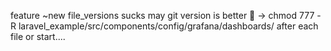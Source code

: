 feature ~new file_versions sucks may git version is better 🤷
 -> chmod 777 -R laravel_example/src/components/config/grafana/dashboards/ after each file or start....